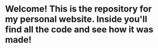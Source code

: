 # Welcome! This is the repository for my personal website. Inside you'll find all the code and see how it was made!
